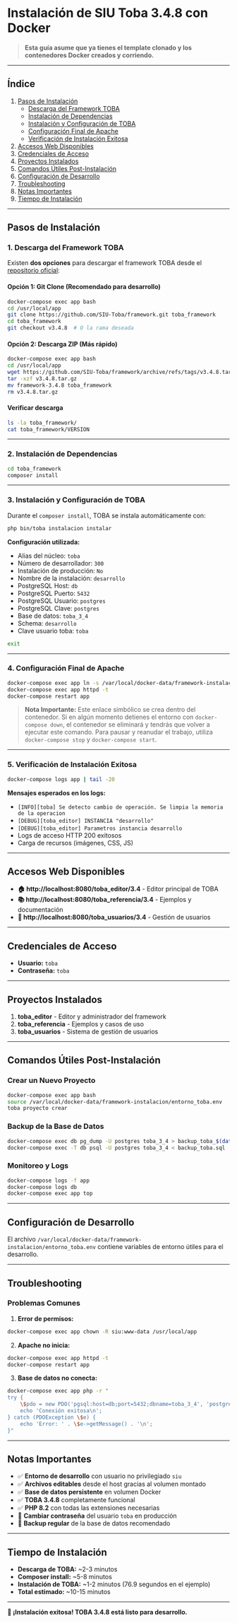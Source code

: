 # Instalación de SIU Toba 3.4.8 con Docker

> **Esta guía asume que ya tienes el template clonado y los contenedores Docker creados y corriendo.**

---

## Índice

1. [Pasos de Instalación](#pasos-de-instalación)
   - [Descarga del Framework TOBA](#1-descarga-del-framework-toba)
   - [Instalación de Dependencias](#2-instalación-de-dependencias)
   - [Instalación y Configuración de TOBA](#3-instalación-y-configuración-de-toba)
   - [Configuración Final de Apache](#4-configuración-final-de-apache)
   - [Verificación de Instalación Exitosa](#5-verificación-de-instalación-exitosa)
2. [Accesos Web Disponibles](#accesos-web-disponibles)
3. [Credenciales de Acceso](#credenciales-de-acceso)
4. [Proyectos Instalados](#proyectos-instalados)
5. [Comandos Útiles Post-Instalación](#comandos-útiles-post-instalación)
6. [Configuración de Desarrollo](#configuración-de-desarrollo)
7. [Troubleshooting](#troubleshooting)
8. [Notas Importantes](#notas-importantes)
9. [Tiempo de Instalación](#tiempo-de-instalación)

---

## Pasos de Instalación

### 1. Descarga del Framework TOBA

Existen **dos opciones** para descargar el framework TOBA desde el [repositorio oficial](https://github.com/SIU-Toba/framework):

#### Opción 1: Git Clone (Recomendado para desarrollo)

```bash
docker-compose exec app bash
cd /usr/local/app
git clone https://github.com/SIU-Toba/framework.git toba_framework
cd toba_framework
git checkout v3.4.8  # O la rama deseada
```

#### Opción 2: Descarga ZIP (Más rápido)

```bash
docker-compose exec app bash
cd /usr/local/app
wget https://github.com/SIU-Toba/framework/archive/refs/tags/v3.4.8.tar.gz
tar -xzf v3.4.8.tar.gz
mv framework-3.4.8 toba_framework
rm v3.4.8.tar.gz
```

#### Verificar descarga

```bash
ls -la toba_framework/
cat toba_framework/VERSION
```

---

### 2. Instalación de Dependencias

```bash
cd toba_framework
composer install
```

---

### 3. Instalación y Configuración de TOBA

Durante el `composer install`, TOBA se instala automáticamente con:

```bash
php bin/toba instalacion instalar
```

**Configuración utilizada:**
- Alias del núcleo: `toba`
- Número de desarrollador: `300`
- Instalación de producción: `No`
- Nombre de la instalación: `desarrollo`
- PostgreSQL Host: `db`
- PostgreSQL Puerto: `5432`
- PostgreSQL Usuario: `postgres`
- PostgreSQL Clave: `postgres`
- Base de datos: `toba_3_4`
- Schema: `desarrollo`
- Clave usuario toba: `toba`

```bash
exit
```

---

### 4. Configuración Final de Apache

```bash
docker-compose exec app ln -s /var/local/docker-data/framework-instalacion/toba.conf /etc/apache2/conf.d/toba_3_4.conf
docker-compose exec app httpd -t
docker-compose restart app
```

> **Nota Importante:** Este enlace simbólico se crea dentro del contenedor. Si en algún momento detienes el entorno con `docker-compose down`, el contenedor se eliminará y tendrás que volver a ejecutar este comando. Para pausar y reanudar el trabajo, utiliza `docker-compose stop` y `docker-compose start`.

---

### 5. Verificación de Instalación Exitosa

```bash
docker-compose logs app | tail -20
```

**Mensajes esperados en los logs:**
- `[INFO][toba] Se detecto cambio de operación. Se limpia la memoria de la operacion`
- `[DEBUG][toba_editor] INSTANCIA "desarrollo"`
- `[DEBUG][toba_editor] Parametros instancia desarrollo`
- Logs de acceso HTTP 200 exitosos
- Carga de recursos (imágenes, CSS, JS)

---

## Accesos Web Disponibles

- **🏠 http://localhost:8080/toba_editor/3.4** - Editor principal de TOBA
- **📚 http://localhost:8080/toba_referencia/3.4** - Ejemplos y documentación
- **👥 http://localhost:8080/toba_usuarios/3.4** - Gestión de usuarios

---

## Credenciales de Acceso

- **Usuario:** `toba`
- **Contraseña:** `toba`

---

## Proyectos Instalados

1. **toba_editor** - Editor y administrador del framework
2. **toba_referencia** - Ejemplos y casos de uso
3. **toba_usuarios** - Sistema de gestión de usuarios

---

## Comandos Útiles Post-Instalación

### Crear un Nuevo Proyecto

```bash
docker-compose exec app bash
source /var/local/docker-data/framework-instalacion/entorno_toba.env
toba proyecto crear
```

### Backup de la Base de Datos

```bash
docker-compose exec db pg_dump -U postgres toba_3_4 > backup_toba_$(date +%Y%m%d).sql
docker-compose exec -T db psql -U postgres toba_3_4 < backup_toba.sql
```

### Monitoreo y Logs

```bash
docker-compose logs -f app
docker-compose logs db
docker-compose exec app top
```

---

## Configuración de Desarrollo

El archivo `/var/local/docker-data/framework-instalacion/entorno_toba.env` contiene variables de entorno útiles para el desarrollo.

---

## Troubleshooting

### Problemas Comunes

1. **Error de permisos:**
 ```bash
 docker-compose exec app chown -R siu:www-data /usr/local/app
 ```

2. **Apache no inicia:**
 ```bash
 docker-compose exec app httpd -t
 docker-compose restart app
 ```

3. **Base de datos no conecta:**
 ```bash
 docker-compose exec app php -r "
 try {
     \$pdo = new PDO('pgsql:host=db;port=5432;dbname=toba_3_4', 'postgres', 'postgres');
     echo 'Conexión exitosa\n';
 } catch (PDOException \$e) {
     echo 'Error: ' . \$e->getMessage() . '\n';
 }"
 ```

---

## Notas Importantes

- ✅ **Entorno de desarrollo** con usuario no privilegiado `siu`
- ✅ **Archivos editables** desde el host gracias al volumen montado
- ✅ **Base de datos persistente** en volumen Docker
- ✅ **TOBA 3.4.8** completamente funcional
- ✅ **PHP 8.2** con todas las extensiones necesarias
- 🔐 **Cambiar contraseña** del usuario `toba` en producción
- 📝 **Backup regular** de la base de datos recomendado

---

## Tiempo de Instalación

- **Descarga de TOBA:** ~2-3 minutos  
- **Composer install:** ~5-8 minutos
- **Instalación de TOBA:** ~1-2 minutos (76.9 segundos en el ejemplo)
- **Total estimado:** ~10-15 minutos

---

**🎉 ¡Instalación exitosa! TOBA 3.4.8 está listo para desarrollo.**
